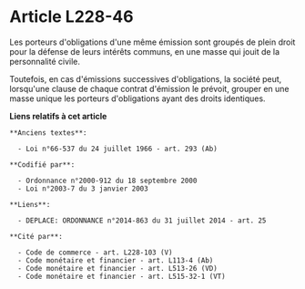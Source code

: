 # Article L228-46

Les porteurs d'obligations d'une même émission sont groupés de plein droit pour la défense de leurs intérêts communs, en une
masse qui jouit de la personnalité civile.

Toutefois, en cas d'émissions successives d'obligations, la société peut, lorsqu'une clause de chaque contrat d'émission le
prévoit, grouper en une masse unique les porteurs d'obligations ayant des droits identiques.

**Liens relatifs à cet article**

	**Anciens textes**:

	  - Loi n°66-537 du 24 juillet 1966 - art. 293 (Ab)

	**Codifié par**:

	  - Ordonnance n°2000-912 du 18 septembre 2000
	  - Loi n°2003-7 du 3 janvier 2003

	**Liens**:

	  - DEPLACE: ORDONNANCE n°2014-863 du 31 juillet 2014 - art. 25

	**Cité par**:

	  - Code de commerce - art. L228-103 (V)
	  - Code monétaire et financier - art. L113-4 (Ab)
	  - Code monétaire et financier - art. L513-26 (VD)
	  - Code monétaire et financier - art. L515-32-1 (VT)

